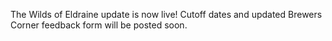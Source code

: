 The Wilds of Eldraine update is now live! Cutoff dates and updated Brewers Corner feedback form will be posted soon.